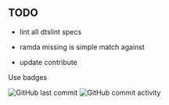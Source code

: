 ## TODO

- lint all dtslint specs

- ramda missing is simple match against

- update contribute

Use badges

![GitHub last commit](https://img.shields.io/github/last-commit/selfrefactor/front.svg)
![GitHub commit activity](https://img.shields.io/github/commit-activity/y/selfrefactor/front.svg)